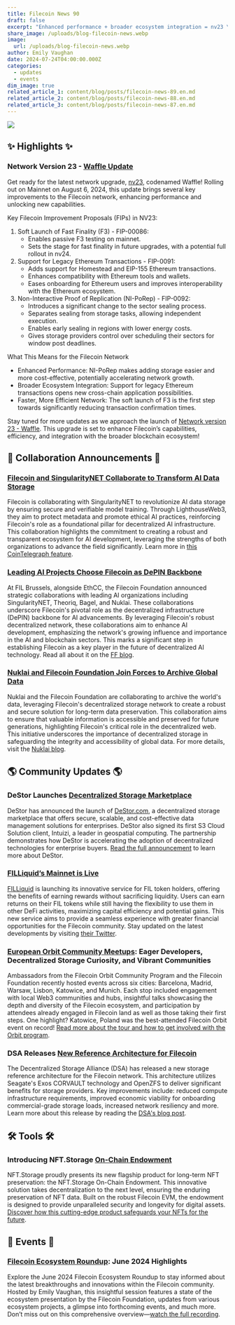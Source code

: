 ```yaml
---
title: Filecoin News 90
draft: false
excerpt: "Enhanced performance + broader ecosystem integration = nv23 \U0001F9C7"
share_image: /uploads/blog-filecoin-news.webp
image:
  url: /uploads/blog-filecoin-news.webp
author: Emily Vaughan
date: 2024-07-24T04:00:00.000Z
categories:
  - updates
  - events
dim_image: true
related_article_1: content/blog/posts/filecoin-news-89.en.md
related_article_2: content/blog/posts/filecoin-news-88.en.md
related_article_3: content/blog/posts/filecoin-news-87.en.md
---
```


![](/uploads/FilecoinNews90.webp)

## ✨ Highlights ✨

### Network Version 23 - [Waffle Update](https://github.com/filecoin-project/community/discussions/74#discussioncomment-9866172)

Get ready for the latest network upgrade, [nv23](https://github.com/filecoin-project/community/discussions/74#discussioncomment-9866172), codenamed Waffle! Rolling out on Mainnet on August 6, 2024, this update brings several key improvements to the Filecoin network, enhancing performance and unlocking new capabilities.

Key Filecoin Improvement Proposals (FIPs) in NV23:

1. Soft Launch of Fast Finality (F3) - FIP-00086:
   - Enables passive F3 testing on mainnet.
   - Sets the stage for fast finality in future upgrades, with a potential full rollout in nv24.
2. Support for Legacy Ethereum Transactions - FIP-0091:
   - Adds support for Homestead and EIP-155 Ethereum transactions.
   - Enhances compatibility with Ethereum tools and wallets.
   - Eases onboarding for Ethereum users and improves interoperability with the Ethereum ecosystem.
3. Non-Interactive Proof of Replication (NI-PoRep) - FIP-0092:
   - Introduces a significant change to the sector sealing process.
   - Separates sealing from storage tasks, allowing independent execution.
   - Enables early sealing in regions with lower energy costs.
   - Gives storage providers control over scheduling their sectors for window post deadlines.

What This Means for the Filecoin Network

- Enhanced Performance: NI-PoRep makes adding storage easier and more cost-effective, potentially accelerating network growth.
- Broader Ecosystem Integration: Support for legacy Ethereum transactions opens new cross-chain application possibilities.
- Faster, More Efficient Network: The soft launch of F3 is the first step towards significantly reducing transaction confirmation times.

Stay tuned for more updates as we approach the launch of [Network version 23 - Waffle](https://github.com/filecoin-project/community/discussions/74#discussioncomment-9866172). This upgrade is set to enhance Filecoin’s capabilities, efficiency, and integration with the broader blockchain ecosystem!

## 🤝 Collaboration Announcements 🤝

### [Filecoin and SingularityNET Collaborate to Transform AI Data Storage](https://cointelegraph.com/news/singularitynet-filecoin-partnership-ai-depin)

Filecoin is collaborating with SingularityNET to revolutionize AI data storage by ensuring secure and verifiable model training. Through LighthouseWeb3, they aim to protect metadata and promote ethical AI practices, reinforcing Filecoin's role as a foundational pillar for decentralized AI infrastructure. This collaboration highlights the commitment to creating a robust and transparent ecosystem for AI development, leveraging the strengths of both organizations to advance the field significantly. Learn more in [this CoinTelegraph feature](https://cointelegraph.com/news/singularitynet-filecoin-partnership-ai-depin). 

### [Leading AI Projects Choose Filecoin as DePIN Backbone](https://fil.org/blog/leading-ai-projects-choose-filecoin-to-advance-ai-marking-the-networks-leading-role-as-depin-backbone-for-ai)

At FIL Brussels, alongside EthCC, the Filecoin Foundation announced strategic collaborations with leading AI organizations including SingularityNET, Theoriq, Bagel, and Nuklai. These collaborations underscore Filecoin's pivotal role as the decentralized infrastructure (DePIN) backbone for AI advancements. By leveraging Filecoin's robust decentralized network, these collaborations aim to enhance AI development, emphasizing the network's growing influence and importance in the AI and blockchain sectors. This marks a significant step in establishing Filecoin as a key player in the future of decentralized AI technology. Read all about it on the [FF blog](https://fil.org/blog/leading-ai-projects-choose-filecoin-to-advance-ai-marking-the-networks-leading-role-as-depin-backbone-for-ai). 

### [Nuklai and Filecoin Foundation Join Forces to Archive Global Data](https://www.nukl.ai/blog/nuklai-and-filecoin-foundation-collaborate-to-archive-the-worlds-data)

Nuklai and the Filecoin Foundation are collaborating to archive the world's data, leveraging Filecoin's decentralized storage network to create a robust and secure solution for long-term data preservation. This collaboration aims to ensure that valuable information is accessible and preserved for future generations, highlighting Filecoin's critical role in the decentralized web. This initiative underscores the importance of decentralized storage in safeguarding the integrity and accessibility of global data. For more details, visit the [Nuklai blog](https://www.nukl.ai/blog/nuklai-and-filecoin-foundation-collaborate-to-archive-the-worlds-data).

## 🌎 Community Updates 🌎

### DeStor Launches [Decentralized Storage Marketplace](https://destor.com/resources/news/decentralized-storage-marketplace-launch-intuizi-partnership)

DeStor has announced the launch of [DeStor.com](http://destor.com/), a decentralized storage marketplace that offers secure, scalable, and cost-effective data management solutions for enterprises. DeStor also signed its first S3 Cloud Solution client, Intuizi, a leader in geospatial computing. The partnership demonstrates how DeStor is accelerating the adoption of decentralized technologies for enterprise buyers. [Read the full announcement](https://destor.com/resources/news/decentralized-storage-marketplace-launch-intuizi-partnership) to learn more about DeStor.

### [FILLiquid’s Mainnet is Live](https://x.com/FILLiquid/status/1815567913291837791)

[FILLiquid](https://filliquid.io/) is launching its innovative service for FIL token holders, offering the benefits of earning rewards without sacrificing liquidity. Users can earn returns on their FIL tokens while still having the flexibility to use them in other DeFi activities, maximizing capital efficiency and potential gains. This new service aims to provide a seamless experience with greater financial opportunities for the Filecoin community. Stay updated on the latest developments by visiting [their Twitter](https://x.com/FILLiquid). 

### [European Orbit Community Meetups](https://fil.org/blog/european-orbit-community-meetups-eager-developers-decentralized-storage-curiosity-and-vibrant-communities): Eager Developers, Decentralized Storage Curiosity, and Vibrant Communities

Ambassadors from the Filecoin Orbit Community Program and the Filecoin Foundation recently hosted events across six cities: Barcelona, Madrid, Warsaw, Lisbon, Katowice, and Munich. Each stop included engagement with local Web3 communities and hubs, insightful talks showcasing the depth and diversity of the Filecoin ecosystem, and participation by attendees already engaged in Filecoin land as well as those taking their first steps. One highlight? Katowice, Poland was the best-attended Filecoin Orbit event on record! [Read more about the tour and how to get involved with the Orbit program](https://fil.org/blog/european-orbit-community-meetups-eager-developers-decentralized-storage-curiosity-and-vibrant-communities).

### DSA Releases [New Reference Architecture for Filecoin](https://dsalliance.io/resources/blog/filecoin-storage-reference-architecture-seagate-klara-web3mine)

The Decentralized Storage Alliance (DSA) has released a new storage reference architecture for the Filecoin network. This architecture utilizes Seagate's Exos CORVAULT technology and OpenZFS to deliver significant benefits for storage providers. Key improvements include: reduced compute infrastructure requirements, improved economic viability for onboarding commercial-grade storage loads, increased network resiliency and more. Learn more about this release by reading the [DSA's blog post](https://dsalliance.io/resources/blog/filecoin-storage-reference-architecture-seagate-klara-web3mine).

## 🛠️ Tools 🛠️

### Introducing NFT.Storage [On-Chain Endowment](https://x.com/NFTdotStorage/status/1812784477904748650?t=J5tqInl8s4ewn5xFvJ4Ydw&s=19)

NFT.Storage proudly presents its new flagship product for long-term NFT preservation: the NFT.Storage On-Chain Endowment. This innovative solution takes decentralization to the next level, ensuring the enduring preservation of NFT data. Built on the robust Filecoin EVM, the endowment is designed to provide unparalleled security and longevity for digital assets. [Discover how this cutting-edge product safeguards your NFTs for the future](https://x.com/NFTdotStorage/status/1812784477904748650?t=J5tqInl8s4ewn5xFvJ4Ydw&s=19).

## 🎉 Events 🎉

### [Filecoin Ecosystem Roundup](https://www.youtube.com/live/QqK1IAXiaRA?si=BpfPOTWkBfrSi7Qn): June 2024 Highlights

Explore the June 2024 Filecoin Ecosystem Roundup to stay informed about the latest breakthroughs and innovations within the Filecoin community. Hosted by Emily Vaughan, this insightful session features a state of the ecosystem presentation by the Filecoin Foundation, updates from various ecosystem projects, a glimpse into forthcoming events, and much more. Don’t miss out on this comprehensive overview—[watch the full recording](https://www.youtube.com/live/QqK1IAXiaRA?si=BpfPOTWkBfrSi7Qn).
